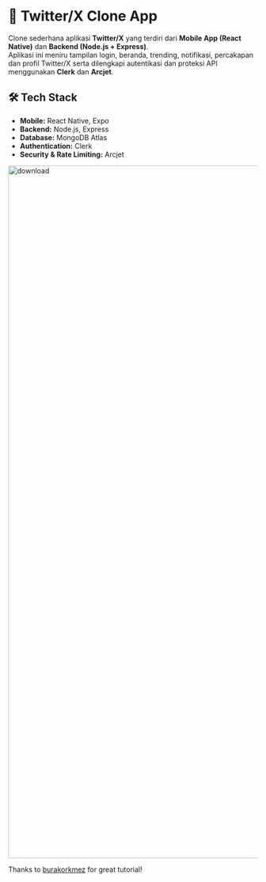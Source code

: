 # 📱 Twitter/X Clone App

Clone sederhana aplikasi **Twitter/X** yang terdiri dari **Mobile App (React Native)** dan **Backend (Node.js + Express)**.  
Aplikasi ini meniru tampilan login, beranda, trending, notifikasi, percakapan dan profil Twitter/X serta dilengkapi autentikasi dan proteksi API menggunakan **Clerk** dan **Arcjet**.

## 🛠️ Tech Stack
- **Mobile:** React Native, Expo
- **Backend:** Node.js, Express
- **Database:** MongoDB Atlas
- **Authentication:** Clerk
- **Security & Rate Limiting:** Arcjet

<img width="2100" height="1400" alt="download" src="https://github.com/user-attachments/assets/e9106f52-92e3-4369-943f-9387dbbe0235" />

Thanks to [burakorkmez](https://github.com/burakorkmez) for great tutorial!

